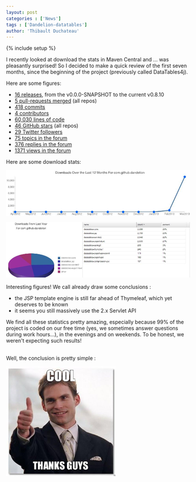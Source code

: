 ```yaml
---
layout: post
categories : ['News']
tags : ['Dandelion-datatables']
author: 'Thibault Duchateau'
---
```

{% include setup %}

I recently looked at download the stats in Maven Central and ... was pleasantly surprised! So I decided to make a quick review of the first seven months, since the beginning of the project (previously called DataTables4j). 

Here are some figures:

 * [16 releases](http://dandelion.github.io/datatables/changelog.html), from the v0.0.0-SNAPSHOT to the current v0.8.10 
 * [5 pull-requests merged](https://github.com/dandelion) (all repos)
 * [418 commits](https://www.ohloh.net/p/dandelion)
 * [4 contributors](https://www.ohloh.net/p/dandelion)
 * [60,030 lines of code](https://www.ohloh.net/p/dandelion)
 * [46 GitHub stars](https://github.com/dandelion) (all repos)
 * [29 Twitter followers](https://www.google.fr/url?sa=t&rct=j&q=&esrc=s&source=web&cd=1&cad=rja&ved=0CDQQFjAA&url=https%3A%2F%2Ftwitter.com%2Fdandelion_proj&ei=Cd9vUcGjJs2-PcTxgYAH&usg=AFQjCNEIcv124Id_Pr4wXYVvc8unHdwZ-A&sig2=-EWv1xt2LUY9RjE0HSm3LA&bvm=bv.45368065,d.d2k)
 * [75 topics in the forum](http://dandelion-forum.48353.x6.nabble.com/)
 * [376 replies in the forum](http://dandelion-forum.48353.x6.nabble.com/)
 * [1371 views in the forum](http://dandelion-forum.48353.x6.nabble.com/)

Here are some download stats:
 
<p class="text-center">
<img class="blog_img" src="/assets/images/blog/downloads_12_months.jpg" />
</p>

<p class="text-center">
<img class="blog_img" src="/assets/images/blog/downloads_details_12_months.jpg" />
</p>

Interesting figures! We call already draw some conclusions :
 * the JSP template engine is still far ahead of Thymeleaf, which yet deserves to be known
 * it seems you still massively use the 2.x Servlet API

We find all these statistics pretty amazing, especially because 99% of the project is coded on our free time (yes, we sometimes answer questions during work hours...), in the evenings and on weekends. To be honest, we weren't expecting such results!

<br />
Well, the conclusion is pretty simple :
<p class="text-center">
<img class="blog_img" src="/assets/images/blog/cool-thanks-guys.jpg" width="300px" height="300px" />
</p>
